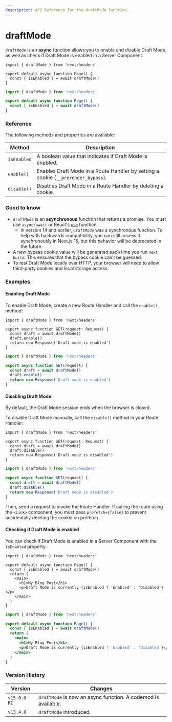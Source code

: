 ```yaml
---
description: API Reference for the draftMode function.
---
```


# draftMode

`draftMode` is an **async** function allows you to enable and disable Draft Mode, as well as check if Draft Mode is enabled in a Server Component.

```tsx
import { draftMode } from 'next/headers'

export default async function Page() {
  const { isEnabled } = await draftMode()
}
```

```jsx
import { draftMode } from 'next/headers'

export default async function Page() {
  const { isEnabled } = await draftMode()
}
```

### Reference

The following methods and properties are available:

| Method      | Description                                                                       |
| ----------- | --------------------------------------------------------------------------------- |
| `isEnabled` | A boolean value that indicates if Draft Mode is enabled.                          |
| `enable()`  | Enables Draft Mode in a Route Handler by setting a cookie (`__prerender_bypass`). |
| `disable()` | Disables Draft Mode in a Route Handler by deleting a cookie.                      |

### Good to know

* `draftMode` is an **asynchronous** function that returns a promise. You must use `async/await` or React's [`use`](https://react.dev/reference/react/use) function.
  * In version 14 and earlier, `draftMode` was a synchronous function. To help with backwards compatibility, you can still access it synchronously in Next.js 15, but this behavior will be deprecated in the future.
* A new bypass cookie value will be generated each time you run `next build`. This ensures that the bypass cookie can’t be guessed.
* To test Draft Mode locally over HTTP, your browser will need to allow third-party cookies and local storage access.

### Examples

#### Enabling Draft Mode

To enable Draft Mode, create a new Route Handler and call the `enable()` method:

```tsx
import { draftMode } from 'next/headers'

export async function GET(request: Request) {
  const draft = await draftMode()
  draft.enable()
  return new Response('Draft mode is enabled')
}
```

```js
import { draftMode } from 'next/headers'

export async function GET(request) {
  const draft = await draftMode()
  draft.enable()
  return new Response('Draft mode is enabled')
}
```

#### Disabling Draft Mode

By default, the Draft Mode session ends when the browser is closed.

To disable Draft Mode manually, call the `disable()` method in your Route Handler:

```tsx
import { draftMode } from 'next/headers'

export async function GET(request: Request) {
  const draft = await draftMode()
  draft.disable()
  return new Response('Draft mode is disabled')
}
```

```js
import { draftMode } from 'next/headers'

export async function GET(request) {
  const draft = await draftMode()
  draft.disable()
  return new Response('Draft mode is disabled')
}
```

Then, send a request to invoke the Route Handler. If calling the route using the `<Link>` component, you must pass `prefetch={false}` to prevent accidentally deleting the cookie on prefetch.

#### Checking if Draft Mode is enabled

You can check if Draft Mode is enabled in a Server Component with the `isEnabled` property:

```tsx
import { draftMode } from 'next/headers'

export default async function Page() {
  const { isEnabled } = await draftMode()
  return (
    <main>
      <h1>My Blog Post</h1>
      <p>Draft Mode is currently {isEnabled ? 'Enabled' : 'Disabled'}</p>
    </main>
  )
}
```

```jsx
import { draftMode } from 'next/headers'

export default async function Page() {
  const { isEnabled } = await draftMode()
  return (
    <main>
      <h1>My Blog Post</h1>
      <p>Draft Mode is currently {isEnabled ? 'Enabled' : 'Disabled'}</p>
    </main>
  )
}
```

### Version History

| Version      | Changes                                                       |
| ------------ | ------------------------------------------------------------- |
| `v15.0.0-RC` | `draftMode` is now an async function. A codemod is available. |
| `v13.4.0`    | `draftMode` introduced.                                       |
